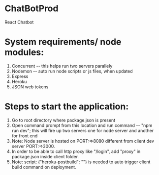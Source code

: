 # ChatBotProd
React Chatbot

# System requirements/ node modules:
1. Concurrent -- this helps run two servers parallely
2. Nodemon    -- auto run node scripts or js files, when updated
3. Express
4. Heroku
5. JSON web tokens

# Steps to start the application:
1. Go to root directory where package.json is present
2. Open command prompt from this location and run command -- "npm run dev"; this will fire up two servers one for node server and another for front end
3. Note: Node server is hosted on PORT:=>8080 different from client dev server PORT:=>3000.
4. In order to be able to call http proxy like "/login", add "proxy" in package.json inside client folder.
5. Note: script: {"heroku-postbuild": ""} is needed to auto trigger client build command on deployment.
